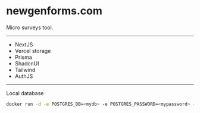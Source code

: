 # newgenforms.com

Micro surveys tool.

---

* NextJS
* Vercel storage
* Prisma
* ShadcnUI
* Tailwind
* AuthJS

---
Local database

```bash
docker run -d -e POSTGRES_DB=<mydb> -e POSTGRES_PASSWORD=<mypassword> -e POSTGRES_USER=default -p "6500:5432" --name ngf-postgres postgres
```